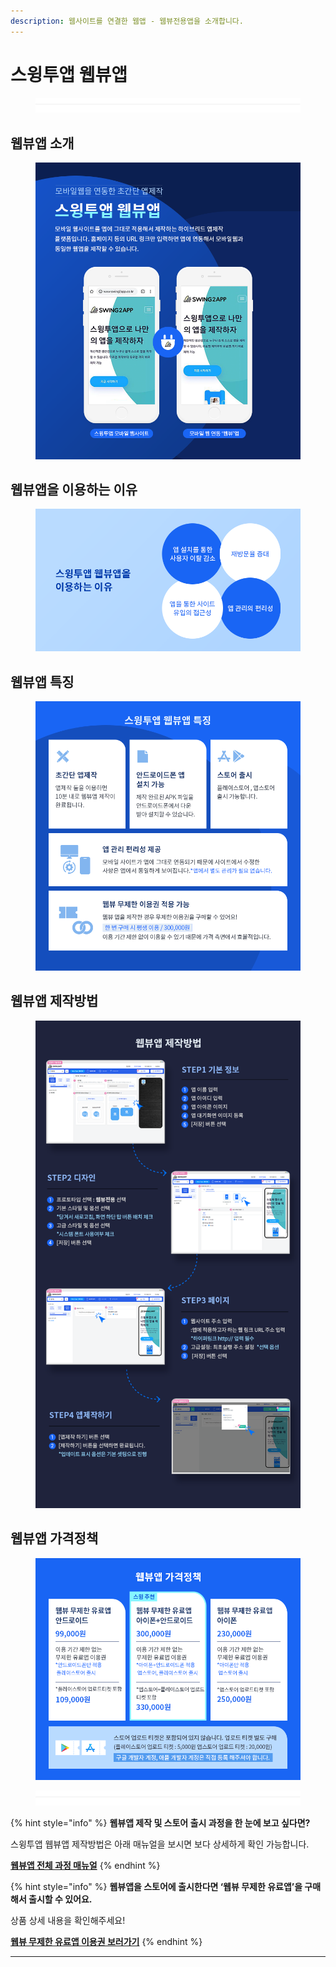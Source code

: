```yaml
---
description: 웹사이트를 연결한 웹앱 - 웹뷰전용앱을 소개합니다.
---
```


# 스윙투앱 웹뷰앱

<figure><img src="../../../.gitbook/assets/구분선.PNG" alt=""><figcaption></figcaption></figure>

## 웹뷰앱 소개

<figure><img src="../../../.gitbook/assets/웹뷰앱홍보이미지1 (1).png" alt=""><figcaption></figcaption></figure>



## 웹뷰앱을 이용하는 이유

<figure><img src="../../../.gitbook/assets/웹뷰앱홍보이미지2.png" alt=""><figcaption></figcaption></figure>



## 웹뷰앱 특징

<figure><img src="../../../.gitbook/assets/웹뷰앱홍보이미지3.png" alt=""><figcaption></figcaption></figure>



## 웹뷰앱 제작방법

<figure><img src="../../../.gitbook/assets/제작방법_V3버전 (1).png" alt=""><figcaption></figcaption></figure>



## 웹뷰앱 가격정책

<figure><img src="../../../.gitbook/assets/웹뷰앱가격.png" alt=""><figcaption></figcaption></figure>

<figure><img src="../../../.gitbook/assets/구분선.PNG" alt=""><figcaption></figcaption></figure>

{% hint style="info" %}
**웹뷰앱 제작 및 스토어 출시 과정을 한 눈에 보고 싶다면?**

스윙투앱 웹뷰앱 제작방법은 아래 매뉴얼을 보시면 보다 상세하게 확인 가능합니다.

****[**웹뷰앱 전체 과정 매뉴얼**](https://help-7.gitbook.io/undefined/manual/v3/webapp/webview)****
{% endhint %}

{% hint style="info" %}
**웹뷰앱을 스토어에 출시한다면 ‘웹뷰 무제한 유료앱’을 구매해서 출시할 수 있어요.**

상품 상세 내용을 확인해주세요!

****[**웹뷰 무제한 유료앱 이용권 보러가기**](https://help-7.gitbook.io/undefined/manual/appmanage/pay/webveiw-unlimited)****
{% endhint %}

****

